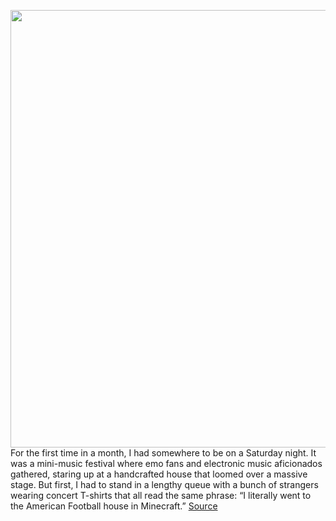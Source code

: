 <img src='https://cdn.vox-cdn.com/thumbor/WDZWvlopk8zcPCXOiOEbdNC2sak=/0x0:1315x603/1200x800/filters:focal(698x151:908x361)/cdn.vox-cdn.com/uploads/chorus_image/image/66655504/New_Project__1_.0.png' width='700px' /><br/>
For the first time in a month, I had somewhere to be on a Saturday night. It was a mini-music festival where emo fans and electronic music aficionados gathered, staring up at a handcrafted house that loomed over a massive stage. But first, I had to stand in a lengthy queue with a bunch of strangers wearing concert T-shirts that all read the same phrase: “I literally went to the American Football house in Minecraft.”
<a href='https://www.theverge.com/2020/4/15/21219197/minecraft-american-football-concert-anamanaguchi-openpit-fortnite-festivals'> Source <a/>